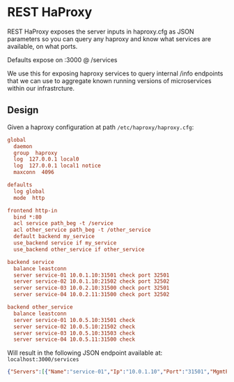 # REST HaProxy
REST HaProxy exposes the server inputs in haproxy.cfg as JSON parameters so you can query any haproxy and know what services are available, on what ports.

Defaults expose on :3000 @ /services

We use this for exposing haproxy services to query internal /info endpoints that we can use to aggregate known running versions of microservices within our infrastrcture. 

## Design
Given a haproxy configuration at path ```/etc/haproxy/haproxy.cfg```:

```ini
global
  daemon
  group  haproxy
  log  127.0.0.1 local0
  log  127.0.0.1 local1 notice
  maxconn  4096

defaults
  log global
  mode  http

frontend http-in
  bind *:80
  acl service path_beg -t /service
  acl other_service path_beg -t /other_service
  default backend my_service
  use_backend service if my_service
  use_backend other_service if other_service

backend service
  balance leastconn
  server service-01 10.0.1.10:31501 check port 32501
  server service-02 10.0.1.10:21502 check port 32502
  server service-03 10.0.2.10:31500 check port 32501
  server service-04 10.0.2.11:31500 check port 32502

backend other_service
  balance leastconn
  server service-01 10.0.5.10:31501 check 
  server service-02 10.0.5.10:21502 check
  server service-03 10.0.5.10:31503 check 
  server service-04 10.0.5.11:31500 check
```

Will result in the following JSON endpoint available at: ```localhost:3000/services```

```json
{"Servers":[{"Name":"service-01","Ip":"10.0.1.10","Port":"31501","MgmtPort":"32501"},{"Name":"service-02","Ip":"10.0.1.10","Port":"21502","MgmtPort":"32502"},{"Name":"service-03","Ip":"10.0.2.10","Port":"31500","MgmtPort":"32501"},{"Name":"service-04","Ip":"10.0.2.11","Port":"31500","MgmtPort":"32502"},{"Name":"service-01","Ip":"10.0.5.10","Port":"31501","MgmtPort":"31501"},{"Name":"service-02","Ip":"10.0.5.10","Port":"21502","MgmtPort":"21502"},{"Name":"service-03","Ip":"10.0.5.10","Port":"31503","MgmtPort":"31503"},{"Name":"service-04","Ip":"10.0.5.11","Port":"31500","MgmtPort":"31500"}]}
```


